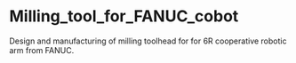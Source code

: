 # Milling_tool_for_FANUC_cobot
Design and manufacturing of milling toolhead for for 6R cooperative robotic arm from FANUC.
